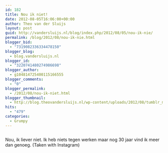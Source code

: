 ```yaml
---
id: 182
title: Nou ik niet!
date: 2012-08-05T16:06:00+00:00
author: Theo van der Sluijs
layout: post
guid: http://vandersluijs.nl/blog/index.php/2012/08/05/nou-ik-nie/
permalink: /blog/2012/08/nou-ik-nie.html
blogger_bid:
  - "7319082336334478150"
blogger_blog:
  - blog.vandersluijs.nl
blogger_id:
  - "3220741480274986698"
blogger_author:
  - g104814725400115166555
blogger_comments:
  - "0"
blogger_permalink:
  - /2012/08/nou-ik-niet.html
blogger_thumbnail:
  - http://blog.theovandersluijs.nl/wp-content/uploads/2012/08/tumblr_m8a9qzjhFO1rpqrb1o1_1280-300x300.jpg
hits:
  - "479"
categories:
  - Grumpy
---
```

<div>
  <img alt="" src=https://vandersluijs.resultants-e.nl/2012/08/tumblr_m8a9qzjhFO1rpqrb1o1_1280-300x300.jpg" />
</div>

Nou, ik liever niet. Ik heb niets tegen werken maar nog 30 jaar vind ik meer dan genoeg. (Taken with Instagram)